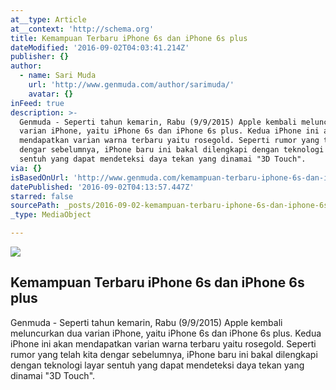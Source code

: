 ```yaml
---
at__type: Article
at__context: 'http://schema.org'
title: Kemampuan Terbaru iPhone 6s dan iPhone 6s plus
dateModified: '2016-09-02T04:03:41.214Z'
publisher: {}
author:
  - name: Sari Muda
    url: 'http://www.genmuda.com/author/sarimuda/'
    avatar: {}
inFeed: true
description: >-
  Genmuda - Seperti tahun kemarin, Rabu (9/9/2015) Apple kembali meluncurkan dua
  varian iPhone, yaitu iPhone 6s dan iPhone 6s plus. Kedua iPhone ini akan
  mendapatkan varian warna terbaru yaitu rosegold. Seperti rumor yang telah kita
  dengar sebelumnya, iPhone baru ini bakal dilengkapi dengan teknologi layar
  sentuh yang dapat mendeteksi daya tekan yang dinamai "3D Touch".
via: {}
isBasedOnUrl: 'http://www.genmuda.com/kemampuan-terbaru-iphone-6s-dan-iphone-6s-plus/'
datePublished: '2016-09-02T04:13:57.447Z'
starred: false
sourcePath: _posts/2016-09-02-kemampuan-terbaru-iphone-6s-dan-iphone-6s-plus.md
_type: MediaObject

---
```

<article style=""><img src="https://cdn0.vox-cdn.com/thumbor/rzmPHazcw0hxMR97Yf02Ss-YuZE=/0x69:1320x812/1600x900/cdn0.vox-cdn.com/uploads/chorus_image/image/47143464/apple-iphone-6s-live-_2160.0.0.jpg" /><h1>Kemampuan Terbaru iPhone 6s dan iPhone 6s plus</h1><p>Genmuda - Seperti tahun kemarin, Rabu (9/9/2015) Apple kembali meluncurkan dua varian iPhone, yaitu iPhone 6s dan iPhone 6s plus. Kedua iPhone ini akan mendapatkan varian warna terbaru yaitu rosegold. Seperti rumor yang telah kita dengar sebelumnya, iPhone baru ini bakal dilengkapi dengan teknologi layar sentuh yang dapat mendeteksi daya tekan yang dinamai "3D Touch".</p></article>
